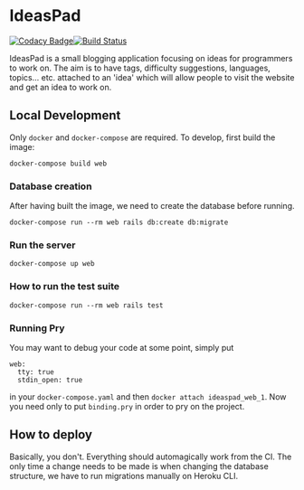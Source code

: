 # IdeasPad

[![Codacy Badge](https://api.codacy.com/project/badge/Grade/7c5352e468c74ac7a08dbff02ca39aa1)](https://www.codacy.com/app/mdave3927/IdeasPad?utm_source=github.com&amp;utm_medium=referral&amp;utm_content=mdave16/IdeasPad&amp;utm_campaign=Badge_Grade)[![Build Status](https://semaphoreci.com/api/v1/mdave16/ideaspad/branches/master/shields_badge.svg)](https://semaphoreci.com/mdave16/ideaspad)

IdeasPad is a small blogging application focusing on ideas for programmers to work on. The aim is to have tags, difficulty suggestions, languages, topics... etc. attached to an 'idea' which will allow people to visit the website and get an idea to work on.

## Local Development

Only `docker` and `docker-compose` are required.
To develop, first build the image:

`docker-compose build web`

### Database creation

After having built the image, we need to create the database before running.

`docker-compose run --rm web rails db:create db:migrate`

### Run the server

`docker-compose up web`

### How to run the test suite

`docker-compose run --rm web rails test`

### Running Pry

You may want to debug your code at some point, simply put

```
web:
  tty: true
  stdin_open: true
```

in your `docker-compose.yaml` and then
`docker attach ideaspad_web_1`.
Now you need only to put `binding.pry` in order to pry on the project.

## How to deploy

Basically, you don't. Everything should automagically work from the CI. The only time a change needs to be made is when changing the database structure, we have to run migrations manually on Heroku CLI.
